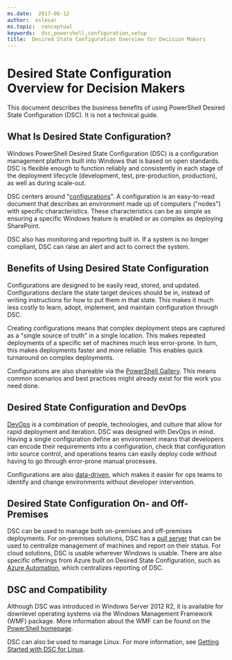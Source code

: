 ```yaml
---
ms.date:  2017-06-12
author:  eslesar
ms.topic:  conceptual
keywords:  dsc,powershell,configuration,setup
title:  Desired State Configuration Overview for Decision Makers
---
```


# Desired State Configuration Overview for Decision Makers

This document describes the business benefits of using PowerShell Desired State Configuration (DSC). It is not a technical guide.

## What Is Desired State Configuration?

Windows PowerShell Desired State Configuration (DSC) is a configuration management platform built into Windows that is based on open standards. DSC is flexible enough to function reliably and consistently in each stage of the deployment lifecycle (development, test, pre-production, production), as well as during scale-out. 

DSC centers around "[configurations](https://msdn.microsoft.com/en-us/powershell/dsc/configurations)".
A configuration is an easy-to-read document that describes an environment made up of computers ("nodes") with specific characteristics. 
These characteristics can be as simple as ensuring a specific Windows feature is enabled or as complex as deploying SharePoint. 

DSC also has monitoring and reporting built in. 
If a system is no longer compliant, DSC can raise an alert and act to correct the system. 

## Benefits of Using Desired State Configuration

Configurations are designed to be easily read, stored, and updated. 
Configurations declare the state target devices should be in, instead of writing instructions for how to put them in that state. 
This makes it much less costly to learn, adopt, implement, and maintain configuration through DSC. 

Creating configurations means that complex deployment steps are captured as a "single source of truth" in a single location. 
This makes repeated deployments of a specific set of machines much less error-prone. 
In turn, this makes deployments faster and more reliable. 
This enables quick turnaround on complex deployments.

Configurations are also shareable via the [PowerShell Gallery](https://powershellgallery.com). 
This means common scenarios and best practices might already exist for the work you need done.


## Desired State Configuration and DevOps

[DevOps](http://blogs.technet.com/b/ashleymcglone/archive/2015/11/20/devops-for-n00bs-ie-windows-people.aspx) is a combination of people, 
technologies, and culture that allow for rapid deployment and iteration. 
DSC was designed with DevOps in mind. 
Having a single configuration define an environment means that developers can encode their requirements into a configuration, 
check that configuration into source control, and operations teams can easily deploy code without having to go through error-prone manual processes. 

Configurations are also [data-driven](https://msdn.microsoft.com/en-us/powershell/dsc/configdata), 
which makes it easier for ops teams to identify and change environments without developer intervention. 

## Desired State Configuration On- and Off-Premises

DSC can be used to manage both on-premises and off-premises deployments. 
For on-premises solutions, DSC has a [pull server](https://msdn.microsoft.com/en-us/powershell/dsc/pullserver) 
that can be used to centralize management of machines and report on their status. 
For cloud solutions, DSC is usable wherever Windows is usable. 
There are also specific offerings from Azure built on Desired State Configuration, 
such as [Azure Automation](https://azure.microsoft.com/en-us/documentation/services/automation/), which centralizes reporting of DSC. 

## DSC and Compatibility

Although DSC was introduced in Windows Server 2012 R2, it is available for downlevel operating systems via the Windows Management Framework (WMF) package. 
More information about the WMF can be found on the [PowerShell homepage](https://msdn.microsoft.com/en-us/powershell/). 

DSC can also be used to manage Linux. For more information, see [Getting Started with DSC for Linux](https://msdn.microsoft.com/en-us/powershell/dsc/lnxgettingstarted).

